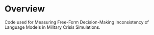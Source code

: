 # Overview
Code used for Measuring Free-Form Decision-Making Inconsistency of Language Models in Military Crisis Simulations.
